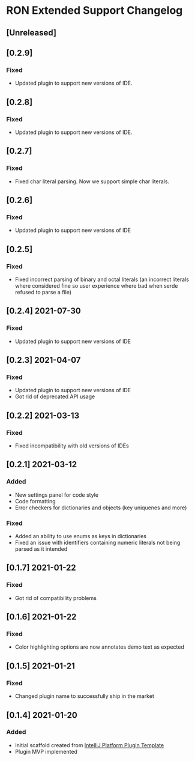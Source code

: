 <!-- Keep a Changelog guide -> https://keepachangelog.com -->

# RON Extended Support Changelog

## [Unreleased]

## [0.2.9]
### Fixed
- Updated plugin to support new versions of IDE.

## [0.2.8]
### Fixed
- Updated plugin to support new versions of IDE.

## [0.2.7]
### Fixed
- Fixed char literal parsing. Now we support simple char literals.

## [0.2.6]
### Fixed
- Updated plugin to support new versions of IDE

## [0.2.5]
### Fixed
- Fixed incorrect parsing of binary and octal literals (an incorrect literals where considered fine 
so user experience where bad when serde refused to parse a file)

## [0.2.4] 2021-07-30
### Fixed
- Updated plugin to support new versions of IDE

## [0.2.3] 2021-04-07
### Fixed
- Updated plugin to support new versions of IDE
- Got rid of deprecated API usage

## [0.2.2] 2021-03-13
### Fixed
- Fixed incompatibility with old versions of IDEs

## [0.2.1] 2021-03-12
### Added
- New settings panel for code style
- Code formatting
- Error checkers for dictionaries and objects (key uniquenes and more)

### Fixed
- Added an ability to use enums as keys in dictionaries
- Fixed an issue with identifiers containing numeric literals not being parsed as it intended

## [0.1.7] 2021-01-22
### Fixed
- Got rid of compatibility problems

## [0.1.6] 2021-01-22
### Fixed
- Color highlighting options are now annotates demo text as expected

## [0.1.5] 2021-01-21
### Fixed
- Changed plugin name to successfully ship in the market

## [0.1.4] 2021-01-20
### Added
- Initial scaffold created from [IntelliJ Platform Plugin Template](https://github.com/JetBrains/intellij-platform-plugin-template)
- Plugin MVP implemented